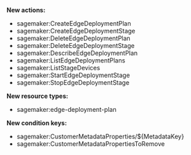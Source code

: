 **New actions:**

- sagemaker:CreateEdgeDeploymentPlan
- sagemaker:CreateEdgeDeploymentStage
- sagemaker:DeleteEdgeDeploymentPlan
- sagemaker:DeleteEdgeDeploymentStage
- sagemaker:DescribeEdgeDeploymentPlan
- sagemaker:ListEdgeDeploymentPlans
- sagemaker:ListStageDevices
- sagemaker:StartEdgeDeploymentStage
- sagemaker:StopEdgeDeploymentStage

**New resource types:**

- sagemaker:edge-deployment-plan

**New condition keys:**

- sagemaker:CustomerMetadataProperties/${MetadataKey}
- sagemaker:CustomerMetadataPropertiesToRemove

